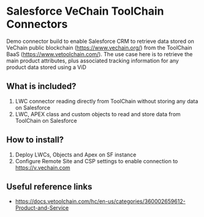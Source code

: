 # Salesforce VeChain ToolChain Connectors

Demo connector build to enable Salesforce CRM to retrieve data stored on VeChain public blockchain (https://www.vechain.org/) from the ToolChain BaaS (https://www.vetoolchain.com/). The use case here is to retrieve the main product attributes, plus associated tracking information for any product data stored using a ViD

## What is included?

1) LWC connector reading directly from ToolChain without storing any data on Salesforce
2) LWC, APEX class and custom objects to read and store data from ToolChain on Salesforce 

## How to install?

1) Deploy LWCs, Objects and Apex on SF instance
2) Configure Remote Site and CSP settings to enable connection to https://v.vechain.com

## Useful reference links

- https://docs.vetoolchain.com/hc/en-us/categories/360002659612-Product-and-Service
